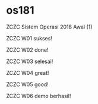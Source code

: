 # os181
ZCZC Sistem Operasi 2018 Awal (1) 

ZCZC W01 sukses!

ZCZC W02 done!

ZCZC W03 selesai!

ZCZC W04 great!

ZCZC W05 good!

ZCZC W06 demo berhasil!
